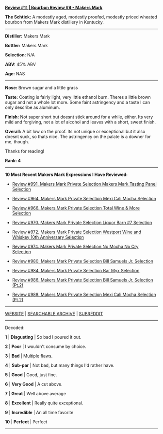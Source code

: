 
[**Review #11 | Bourbon Review #9 - Makers Mark**]( https://t8ke.review/review-11-makers-mark/)

**The Schtick:** A modestly aged, modestly proofed, modestly priced wheated bourbon from Makers Mark distillery in Kentucky.  

-----

**Distiller:** Makers Mark

**Bottler:** Makers Mark

**Selection:** N/A

**ABV:**  45% ABV

**Age:** NAS 

-----

**Nose:**  Brown sugar and a little grass 

**Taste:** Coating is fairly light, very little ethanol burn. Theres a little brown sugar and not a whole lot more. Some faint astringency and a taste I can only describe as aluminum. 

**Finish:** Not super short but doesnt stick around for a while, either. Its very mild and forgiving, not a lot of alcohol and leaves with a short, sweet finish.

**Overall:**  A bit low on the proof. Its not unique or exceptional but it also doesnt suck, so thats nice. The astringency on the palate is a downer for me, though.  

Thanks for reading!

**Rank: 4**

----- 

**10 Most Recent Makers Mark Expressions I Have Reviewed:** 

- [Review #991. Makers Mark Private Selection Makers Mark Tasting Panel Selection]( https://t8ke.review/review-991-makers-mark-private-selection-makers-mark-tasting-panel-selection/) 

- [Review #964. Makers Mark Private Selection Mexi Cali Mocha Selection]( https://t8ke.review/review-964-makers-mark-private-selection-mexi-cali-mocha-selection/) 

- [Review #966. Makers Mark Private Selection Total Wine &amp; More Selection]( https://t8ke.review/review-966-makers-mark-private-selection-total-wine-and-more-selection/) 

- [Review #970. Makers Mark Private Selection Liquor Barn #7 Selection]( https://t8ke.review/review-970-makers-mark-private-selection-liquor-barn-7-selection/) 

- [Review #972. Makers Mark Private Selection Westport Wine and Whiskey 10th Anniversary Selection]( https://t8ke.review/review-972-makers-mark-private-selection-westport-wine-and-whiskey-10th-anniversary-selection/) 

- [Review #974. Makers Mark Private Selection No Mocha No Cry Selection]( https://t8ke.review/review-974-makers-mark-private-selection-no-mocha-no-cry-selection/) 

- [Review #980. Makers Mark Private Selection Bill Samuels Jr. Selection]( https://t8ke.review/review-980-makers-mark-private-selection-bill-samuels-jr-selection/) 

- [Review #984. Makers Mark Private Selection Bar Myx Selection]( https://t8ke.review/review-984-makers-mark-private-selection-bar-myx-selection/) 

- [Review #986. Makers Mark Private Selection Bill Samuels Jr. Selection (Pt.2)]( https://t8ke.review/review-986-makers-mark-private-selection-bill-samuels-jr-selection-pt-2/) 

- [Review #988. Makers Mark Private Selection Mexi Cali Mocha Selection (Pt.2)]( https://t8ke.review/review-988-makers-mark-private-selection-mexi-cali-mocha-selection-pt-2/) 

-----

[WEBSITE](https://t8ke.review) | [SEARCHABLE ARCHIVE](https://t8ke.review/review-archive/) | [SUBREDDIT](https://reddit.com/r/t8kereviews)

-----

Decoded:

**1** | **Disgusting** | So bad I poured it out.

**2** | **Poor** | I wouldn't consume by choice.

**3** | **Bad** | Multiple flaws.

**4** | **Sub-par** | Not bad, but many things I'd rather have.

**5** | **Good** | Good, just fine.

**6** | **Very Good** | A cut above.

**7** | **Great** | Well above average

**8** | **Excellent** | Really quite exceptional.

**9** | **Incredible** | An all time favorite

**10** | **Perfect** | Perfect

----

